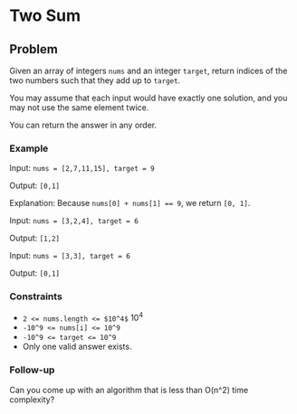 # Two Sum

## Problem

Given an array of integers `nums` and an integer `target`, return indices of the two numbers such that they add up to `target`.

You may assume that each input would have exactly one solution, and you may not use the same element twice.

You can return the answer in any order.

### Example

Input: `nums = [2,7,11,15], target = 9`

Output: `[0,1]`

Explanation: Because `nums[0] + nums[1] == 9`, we return `[0, 1]`.

Input: `nums = [3,2,4], target = 6`

Output: `[1,2]`

Input: `nums = [3,3], target = 6`

Output: `[0,1]`

### Constraints

- `2 <= nums.length <= $10^4$` $10^4$
- `-10^9 <= nums[i] <= 10^9`
- `-10^9 <= target <= 10^9`
- Only one valid answer exists.

### Follow-up

Can you come up with an algorithm that is less than O(n^2) time complexity?
